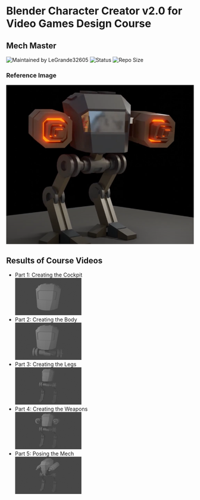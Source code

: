 # Blender Character Creator v2.0 for Video Games Design Course
## Mech Master

![Maintained by LeGrande32605](https://img.shields.io/static/v1?label=Maintained%20by&message=LeGrande32605&color=blue)
![Status](https://img.shields.io/static/v1?label=Status&message=Work%20In%20Progress&color=yellow)
![Repo Size](https://img.shields.io/github/repo-size/legrande32605/GameDev-Blender-Character-Creator-Mech-Masters)

### Reference Image
![Mech](./Images/Mech.PNG)


## Results of Course Videos
- Part 1: Creating the Cockpit   
[![Mech - Cockpit](./Renders/Thumb%20-%20Creating%20the%20Cockpit.png)](./Renders/Creating%20the%20Cockpit.png)
- Part 2: Creating the Body   
[![Mech - Body](./Renders/Thumb%20-%20Creating%20the%20Body.png)](./Renders/Creating%20the%20Body.png)
- Part 3: Creating the Legs   
[![Mech - Legs](./Renders/Thumb%20-%20Creating%20the%20Legs.png)](./Renders/Creating%20the%20Legs.png)
- Part 4: Creating the Weapons   
[![Mech - Legs](./Renders/Thumb%20-%20Creating%20the%20Weapons.png)](./Renders/Creating%20the%20Weapons.png)
- Part 5: Posing the Mech   
[![Mech - Legs](./Renders/Thumb%20-%20Posing%20the%20Mech.png)](./Renders/Posing%20the%20Mech.png)